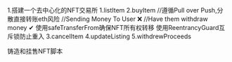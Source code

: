 1.搭建一个去中心化的NFT交易所
    1.listItem
    2.buyItem
    //遵循Pull over Push,分散直接转账eth风险
        //Sending Money To User ❌
        //Have them withdraw money ✔
        使用safeTransferFrom确保NFT所有权转移
        使用ReentrancyGuard互斥锁防止重入
    3.cancelItem
    4.updateListing
    5.withdrewProceeds
    
铸造和挂售NFT脚本